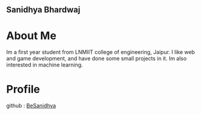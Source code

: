 ## Sanidhya Bhardwaj

# About Me

Im a first year student from LNMIIT college of engineering, Jaipur. I like web and game development, and have done some small projects in it. Im also interested in machine learning.

# Profile

github : [BeSanidhya](https://github.com/BeSanidhya)

